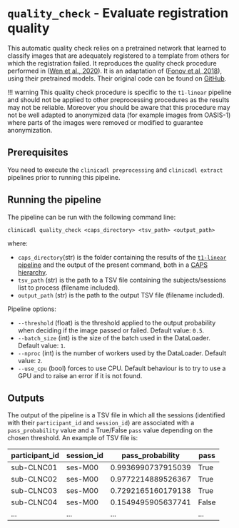 # `quality_check` - Evaluate registration quality

This automatic quality check relies on a pretrained network that learned to classify images that are adequately registered to a template from others for which the registration failed. It reproduces the quality check procedure performed in ([Wen et al., 2020](https://doi.org/10.1016/j.media.2020.101694)). It is an adaptation of ([Fonov et al, 2018](https://www.biorxiv.org/content/10.1101/303487v1)), using their pretrained models. Their original code can be found on [GitHub](https://github.com/vfonov/deep-qc).

!!! warning
    This quality check procedure is specific to the `t1-linear` pipeline and should not be applied 
    to other preprocessing procedures as the results may not be reliable.
    Moreover you should be aware that this procedure may not be well adapted to anonymized data 
    (for example images from OASIS-1) where parts of the images were removed or modified to guarantee anonymization.


## Prerequisites
You need to execute the `clinicadl preprocessing` and `clinicadl extract` pipelines prior to running this pipeline.

## Running the pipeline
The pipeline can be run with the following command line:
```
clinicadl quality_check <caps_directory> <tsv_path> <output_path>
```
where:

- `caps_directory`(str) is the folder containing the results of the [`t1-linear` pipeline](./Run/T1_Linear.md) 
and the output of the present command, both in a [CAPS hierarchy](http://www.clinica.run/doc/CAPS/Introduction).
- `tsv_path` (str) is the path to a TSV file containing the subjects/sessions list to process (filename included).
- `output_path` (str) is the path to the output TSV file (filename included).


Pipeline options:

- `--threshold` (float) is the threshold applied to the output probability when deciding if the image passed or failed. 
Default value: `0.5`.
- `--batch_size` (int) is the size of the batch used in the DataLoader. Default value: `1`.
- `--nproc` (int) is the number of workers used by the DataLoader. Default value: `2`.
- `--use_cpu` (bool) forces to use CPU. Default behaviour is to try to use a GPU and to raise an error if it is not found.

## Outputs

The output of the pipeline is a TSV file in which all the sessions (identified with their `participant_id` and `session_id`) 
are associated with a `pass_probability` value and a True/False `pass` value depending on the chosen threshold. 
An example of TSV file is:

| **participant_id** | **session_id** | **pass_probability**   | **pass**  |
|--------------------|----------------|------------------------|-----------|
| sub-CLNC01         | ses-M00        | 0.9936990737915039     | True      |
| sub-CLNC02         | ses-M00        | 0.9772214889526367     | True      |
| sub-CLNC03         | ses-M00        | 0.7292165160179138     | True      |
| sub-CLNC04         | ses-M00        | 0.1549495905637741     | False     |
| ...                |  ...           |  ...                   |  ...      |
